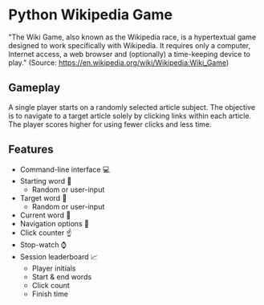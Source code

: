 # Python Wikipedia Game
"The Wiki Game, also known as the Wikipedia race, is a hypertextual game designed to work specifically with Wikipedia. It requires only a computer, Internet access, a web browser and (optionally) a time-keeping device to play." (Source: https://en.wikipedia.org/wiki/Wikipedia:Wiki_Game)

## Gameplay 
A single player starts on a randomly selected article subject. The objective is to navigate to a target article solely by clicking links within each article. The player scores higher for using fewer clicks and less time. 

## Features
* Command-line interface :computer:
* Starting word :triangular_flag_on_post:
  * Random or user-input
* Target word :checkered_flag:
  * Random or user-input
* Current word :round_pushpin:
* Navigation options :page_facing_up:
* Click counter :point_up:
* Stop-watch :watch:
* Session leaderboard :chart_with_upwards_trend:
  * Player initials
  * Start & end words
  * Click count
  * Finish time
